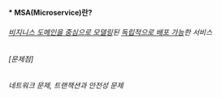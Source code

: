 #### * MSA(Microservice)란?
###### <ins>비지니스 도메인을 중심으로 모델링</ins>된  <ins>독립적으로 배포 가능</ins>한 서비스

###### [문제점]
###### 네트워크 문제, 트랜잭션과 안전성 문제 

